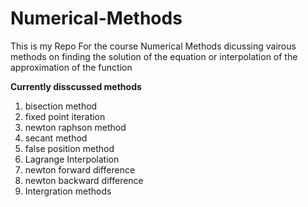 # Numerical-Methods

This is my Repo For the course Numerical Methods dicussing vairous methods on finding the solution of the equation or interpolation of the approximation of the function

**Currently disscussed methods**

1. bisection method
2. fixed point iteration
3. newton raphson method
4. secant method
5. false position method
6. Lagrange Interpolation
7. newton forward difference
8. newton backward difference
9. Intergration methods
   
